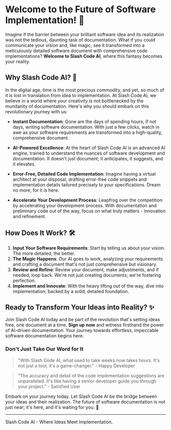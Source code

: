 # Welcome to the Future of Software Implementation! 🚀

Imagine if the barrier between your brilliant software idea and its realization was not the tedious, daunting task of documentation. What if you could communicate your vision and, like magic, see it transformed into a meticulously detailed software document with comprehensive code implementations? **Welcome to Slash Code AI**, where this fantasy becomes your reality.

## Why Slash Code AI? 🌟

In the digital age, time is the most precious commodity, and yet, so much of it is lost in translation from idea to implementation. At Slash Code AI, we believe in a world where your creativity is not bottlenecked by the mundanity of documentation. Here's why you should embark on this revolutionary journey with us:

- **Instant Documentation**: Gone are the days of spending hours, if not days, writing software documentation. With just a few clicks, watch in awe as your software requirements are transformed into a high-quality, comprehensive document.

- **AI-Powered Excellence**: At the heart of Slash Code AI is an advanced AI engine, trained to understand the nuances of software development and documentation. It doesn't just document; it anticipates, it suggests, and it elevates.

- **Error-Free, Detailed Code Implementation**: Imagine having a virtual architect at your disposal, drafting error-free code snippets and implementation details tailored precisely to your specifications. Dream no more, for it is here.

- **Accelerate Your Development Process**: Leapfrog over the competition by accelerating your development process. With documentation and preliminary code out of the way, focus on what truly matters - innovation and refinement.

## How Does It Work? 🛠

1. **Input Your Software Requirements**: Start by telling us about your vision. The more detailed, the better.
2. **The Magic Happens**: Our AI goes to work, analyzing your requirements and crafting a document that's not just comprehensive but visionary.
3. **Review and Refine**: Review your document, make adjustments, and if needed, loop back. We're not just creating documents; we're fostering perfection.
4. **Implement and Innovate**: With the heavy lifting out of the way, dive into implementation, backed by a solid, detailed foundation.

## Ready to Transform Your Ideas into Reality? ✨

Join Slash Code AI today and be part of the revolution that's setting ideas free, one document at a time. **Sign up now** and witness firsthand the power of AI-driven documentation. Your journey towards effortless, impeccable software documentation begins here.

### Don't Just Take Our Word for It

> "With Slash Code AI, what used to take weeks now takes hours. It's not just a tool; it's a game-changer." - Happy Developer

> "The accuracy and detail of the code implementation suggestions are unparalleled. It's like having a senior developer guide you through your project." - Satisfied User

Embark on your journey today. Let Slash Code AI be the bridge between your ideas and their realization. The future of software documentation is not just near; it's here, and it's waiting for you. 🌈

---

Slash Code AI - Where Ideas Meet Implementation.
